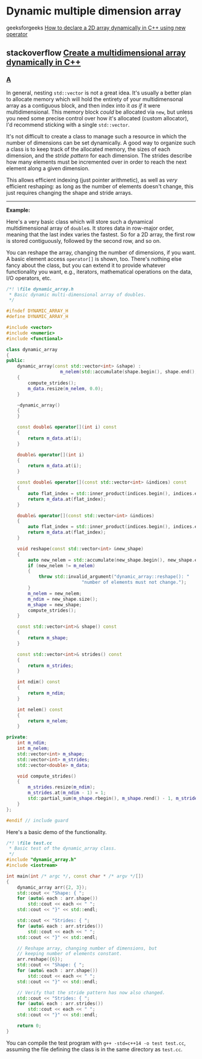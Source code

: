 # Dynamic multiple dimension array

geeksforgeeks [How to declare a 2D array dynamically in C++ using new operator](https://www.geeksforgeeks.org/how-to-declare-a-2d-array-dynamically-in-c-using-new-operator/)

## stackoverflow [Create a multidimensional array dynamically in C++](https://stackoverflow.com/questions/47664127/create-a-multidimensional-array-dynamically-in-c)



### [A](https://stackoverflow.com/a/47664858)

In general, nesting `std::vector` is not a great idea. It's usually a better plan to allocate memory which will hold the entirety of your multidimensonal array as a contiguous block, and then index into it *as if* it were multidimensional. This memory block *could* be allocated via `new`, but unless you need some precise control over how it's allocated (custom allocator), I'd recommend sticking with a single `std::vector`.

It's not difficult to create a class to manage such a resource in which the number of dimensions can be set dynamically. A good way to organize such a class is to keep track of the allocated memory, the sizes of each dimension, and the *stride pattern* for each dimension. The strides describe how many elements must be incremented over in order to reach the next element along a given dimension.

This allows efficient indexing (just pointer arithmetic), as well as *very* efficient reshaping: as long as the number of elements doesn't change, this just requires changing the shape and stride arrays.

------

**Example:**

Here's a very basic class which will store such a dynamical multidimensional array of `double`s. It stores data in row-major order, meaning that the last index varies the fastest. So for a 2D array, the first row is stored contiguously, followed by the second row, and so on.

You can reshape the array, changing the number of dimensions, if you want. A basic element access `operator[]` is shown, too. There's nothing else fancy about the class, but you can extend it to provide whatever functionality you want, e.g., iterators, mathematical operations on the data, I/O operators, etc.

```cpp
/*! \file dynamic_array.h
 * Basic dynamic multi-dimensional array of doubles.
 */

#ifndef DYNAMIC_ARRAY_H
#define DYNAMIC_ARRAY_H

#include <vector>
#include <numeric>
#include <functional>

class dynamic_array
{
public:
	dynamic_array(const std::vector<int> &shape) :
					m_nelem(std::accumulate(shape.begin(), shape.end(), 1, std::multiplies<int>())), m_ndim(shape.size()), m_shape(shape)
	{
		compute_strides();
		m_data.resize(m_nelem, 0.0);
	}

	~dynamic_array()
	{
	}

	const double& operator[](int i) const
	{
		return m_data.at(i);
	}

	double& operator[](int i)
	{
		return m_data.at(i);
	}

	const double& operator[](const std::vector<int> &indices) const
	{
		auto flat_index = std::inner_product(indices.begin(), indices.end(), m_strides.begin(), 0);
		return m_data.at(flat_index);
	}

	double& operator[](const std::vector<int> &indices)
	{
		auto flat_index = std::inner_product(indices.begin(), indices.end(), m_strides.begin(), 0);
		return m_data.at(flat_index);
	}

	void reshape(const std::vector<int> &new_shape)
	{
		auto new_nelem = std::accumulate(new_shape.begin(), new_shape.end(), 1, std::multiplies<int>());
		if (new_nelem != m_nelem)
		{
			throw std::invalid_argument("dynamic_array::reshape(): "
							"number of elements must not change.");
		}
		m_nelem = new_nelem;
		m_ndim = new_shape.size();
		m_shape = new_shape;
		compute_strides();
	}

	const std::vector<int>& shape() const
	{
		return m_shape;
	}

	const std::vector<int>& strides() const
	{
		return m_strides;
	}

	int ndim() const
	{
		return m_ndim;
	}

	int nelem() const
	{
		return m_nelem;
	}

private:
	int m_ndim;
	int m_nelem;
	std::vector<int> m_shape;
	std::vector<int> m_strides;
	std::vector<double> m_data;

	void compute_strides()
	{
		m_strides.resize(m_ndim);
		m_strides.at(m_ndim - 1) = 1;
		std::partial_sum(m_shape.rbegin(), m_shape.rend() - 1, m_strides.rbegin() + 1, std::multiplies<int>());
	}
};

#endif // include guard

```

Here's a basic demo of the functionality.

```cpp
/*! \file test.cc
 * Basic test of the dynamic_array class.
 */
#include "dynamic_array.h"
#include <iostream>

int main(int /* argc */, const char * /* argv */[])
{
    dynamic_array arr({2, 3});
    std::cout << "Shape: { ";
    for (auto& each : arr.shape())
        std::cout << each << " ";
    std::cout << "}" << std::endl;

    std::cout << "Strides: { ";
    for (auto& each : arr.strides())
        std::cout << each << " ";
    std::cout << "}" << std::endl;

    // Reshape array, changing number of dimensions, but
    // keeping number of elements constant.
    arr.reshape({6});
    std::cout << "Shape: { ";
    for (auto& each : arr.shape())
        std::cout << each << " ";
    std::cout << "}" << std::endl;

    // Verify that the stride pattern has now also changed.
    std::cout << "Strides: { ";
    for (auto& each : arr.strides())
        std::cout << each << " ";
    std::cout << "}" << std::endl;

    return 0;
}
```

You can compile the test program with `g++ -std=c++14 -o test test.cc`, assuming the file defining the class is in the same directory as `test.cc`.